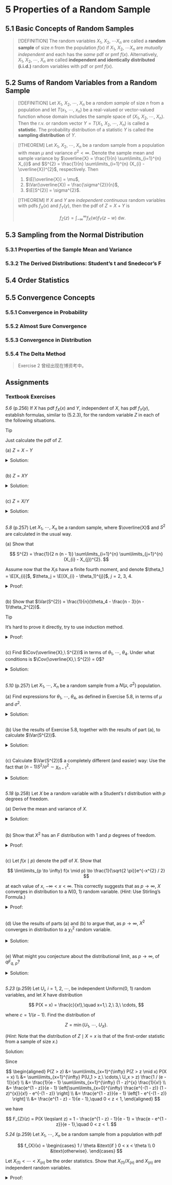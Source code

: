 # 5 Properties of a Random Sample

## 5.1 Basic Concepts of Random Samples

> [!DEFINITION]
> The random variables $X_1,\ X_2,\ \cdots X_n$ are called a **random sample** of size $n$ from the population $f(x)$ if $X_1,\ X_2,\ \cdots X_n$ are *mutually independent* and each has the *same* pdf or pmf $f(x)$. Alternatively, $X_1,\ X_2,\ \cdots,\ X_n$ are called **independent and identically distributed (i.i.d.)** random variables with pdf or pmf $f(x)$.

## 5.2 Sums of Random Variables from a Random Sample

> [!DEFINITION]
> Let $X_1,\ X_2,\ \cdots,\ X_n$ be a *random sample* of size $n$ from a population and let $T(x_1,\ \cdots,\ x_n)$ be a real-valued or vector-valued function whose domain includes the sample space of $(X_1,\ X_2,\ \cdots,\ X_n)$. Then the r.v. or random vector $Y = T(X_1,\ X_2,\ \cdots,\ X_n)$ is called a **statistic**. The probability distribution of a statistic $Y$ is called the **sampling distribution** of $Y$.

> [!THEOREM]
> Let $X_1,\ X_2,\ \cdots,\ X_n$ be a random sample from a population with mean $\mu$ and variance $\sigma^{2} < \infty$. Denote the sample mean and sample variance by $\overline{X} = \frac{1}{n} \sum\limits_{i=1}^{n} X_{i}$ and $S^{2} = \frac{1}{n} \sum\limits_{i=1}^{n} (X_{i} - \overline{X})^{2}$, respectively. Then 
> 
> 1. $\E[\overline{X}] = \mu$,
> 2. $\Var(\overline{X}) = \frac{\sigma^{2}}{n}$,
> 3. $\E[S^{2}] = \sigma^{2}$.

> [!THEOREM]
> If $X$ and $Y$ are *independent continuous* random variables with pdfs $f_{X}(x)$ and $f_{Y}(y)$, then the pdf of $Z = X + Y$ is 
>
> $$f_{Z}(z) = \int_{-\infty}^{\infty} f_{X}(w) f_{Y}(z - w) ~\mathrm{d}w.$$



## 5.3 Sampling from the Normal Distribution

### 5.3.1 Properties of the Sample Mean and Variance

### 5.3.2 The Derived Distributions: Student’s t and Snedecor’s F

## 5.4 Order Statistics

## 5.5 Convergence Concepts

### 5.5.1 Convergence in Probability

### 5.5.2 Almost Sure Convergence

### 5.5.3 Convergence in Distribution

### 5.5.4 The Delta Method

> Exercise 2 曾经出现在博资考中。

## Assignments

### Textbook Exercises

*5.6* (p.256) If $X$ has pdf $f_{X}(x)$ and $Y$, independent of $X$, has pdf $f_{Y}(y)$, establish formulas, similar to (5.2.3), for the random variable $Z$ in each of the following situations.

> [!TIP]
> Just calculate the pdf of $Z$.

(a) $Z = X - Y$

<details>
<summary>Solution: </summary>

Since the inverse transformation of $Z$ is $X = Z + Y$, let $h_1(z,\ y) = z + y$ and $h_2(z,\ y) = y$, we have 

$$
\begin{aligned}
    f_{Z,\ Y}(z,\ y) &= f_{X,\ Y}(h_1(z,\ y),\ h_2(z,\ y)) \left\vert \begin{matrix} \frac{\partial h_1}{\partial z} & \frac{\partial h_1}{\partial y} \\ \frac{\partial h_2}{\partial z} & \frac{\partial h_2}{\partial y} \end{matrix} \right\vert \\
    &= f_{X,\ Y}(z + y,\ y) \left\vert \begin{matrix} 1 & 1 \\ 0 & 1 \end{matrix} \right\vert \\
    &= f_{X,\ Y}(z + y,\ y) \\
\end{aligned}
$$

Thus, the marginal pdf of $Z$ is given by 

$$
\begin{aligned}
    f_{Z}(z) &= \int_{-\infty}^{\infty} f_{Z,\ Y}(z,\ y) ~ \mathrm{d}y \\
    &= \int_{-\infty}^{\infty} f_{X,\ Y}(z + y,\ y) ~ \mathrm{d}y \\
    &= \int_{-\infty}^{\infty} f_{X}(z + y) f_{Y}(y) ~ \mathrm{d}y.
\end{aligned}
$$
</details>

<br>

(b) $Z = X Y$

<details>
<summary>Solution: </summary>

Since the inverse transformation of $Z$ is $X = Z / Y$, let $h_1(z,\ y) = z / y$ and $h_2(z,\ y) = y$, we have 

$$
\begin{aligned}
    f_{Z,\ Y}(z,\ y) &= f_{X,\ Y}(h_1(z,\ y),\ h_2(z,\ y)) \left\vert \begin{matrix} \frac{\partial h_1}{\partial z} & \frac{\partial h_1}{\partial y} \\ \frac{\partial h_2}{\partial z} & \frac{\partial h_2}{\partial y} \end{matrix} \right\vert \\
    &= f_{X,\ Y}(z / y,\ y) \left\vert \begin{matrix} 1 / y & -z / y^{2} \\ 0 & 1 \end{matrix} \right\vert \\
    &= \frac{1}{\left\vert y \right\vert } f_{X,\ Y}(z / y,\ y) \\
\end{aligned}
$$

Thus, the marginal pdf of $Z$ is given by

$$
\begin{aligned}
    f_{Z}(z) &= \int_{-\infty}^{\infty} f_{Z,\ Y}(z,\ y) ~ \mathrm{d}y \\
    &= \int_{-\infty}^{\infty} \frac{1}{\left\vert y \right\vert } f_{X,\ Y}(z / y,\ y) ~ \mathrm{d}y \\
    &= \int_{-\infty}^{\infty} \frac{1}{\left\vert y \right\vert } f_{X}(z / y) f_{Y}(y) ~ \mathrm{d}y.
\end{aligned}
$$
</details>

<br>

(c) $Z = X / Y$

<details>
<summary>Solution: </summary>

Since the inverse transformation of $Z$ is $X = Z Y$, let $h_1(z,\ y) = z y$ and $h_2(z,\ y) = y$, we have

$$
\begin{aligned}
    f_{Z,\ Y}(z,\ y) &= f_{X,\ Y}(h_1(z,\ y),\ h_2(z,\ y)) \left\vert \begin{matrix} \frac{\partial h_1}{\partial z} & \frac{\partial h_1}{\partial y} \\ \frac{\partial h_2}{\partial z} & \frac{\partial h_2}{\partial y} \end{matrix} \right\vert \\
    &= f_{X,\ Y}(z y,\ y) \left\vert \begin{matrix} y & z \\ 0 & 1 \end{matrix} \right\vert \\
    &= \left\vert y \right\vert f_{X,\ Y}(z y,\ y) \\
\end{aligned}
$$

Thus, the marginal pdf of $Z$ is given by

$$
\begin{aligned}
    f_{Z}(z) &= \int_{-\infty}^{\infty} f_{Z,\ Y}(z,\ y) ~ \mathrm{d}y \\
    &= \int_{-\infty}^{\infty} \left\vert y \right\vert f_{X,\ Y}(z y,\ y) ~ \mathrm{d}y \\
    &= \int_{-\infty}^{\infty} \left\vert y \right\vert f_{X}(z y) f_{Y}(y) ~ \mathrm{d}y.
\end{aligned}
$$
</details>

<br>

*5.8* (p.257) Let $X_1,\ \cdots,\ X_n$ be a random sample, where $\overline{X}$ and $S^{2}$ are calculated in the usual way.

(a) Show that 

$$
S^{2} = \frac{1}{2 n (n - 1)} \sum\limits_{i=1}^{n} \sum\limits_{j=1}^{n} (X_{i} - X_{j})^{2}.
$$

Assume now that the $X_{i}$s have a finite fourth moment, and denote $\theta_1 = \E[X_{i}]$, $\theta_j = \E[(X_{i} - \theta_1)^{j}]$, $j = 2,\ 3,\ 4$.

<details>
<summary>Proof: </summary>

$$
\begin{aligned}
    &\phantom{=} \frac{1}{2n (n - 1)} \sum\limits_{i=1}^{n} \sum\limits_{j=1}^{n} (X_{i} - X_{j})^{2} \\
    &= \frac{1}{2n (n - 1)} \sum\limits_{i=1}^{n} \sum\limits_{j=1}^{n} (X_{i} - \overline{X} + \overline{X} - X_{j})^{2} \\
    &= \frac{1}{2n (n - 1)} \sum\limits_{i=1}^{n} \sum\limits_{j=1}^{n} \left[(X_{i} - \overline{X})^{2} - 2 (X_{i} - \overline{X}) (X_{j} - \overline{X}) + (X_{j} - \overline{X})^{2} \right] \\
    &= \frac{1}{2n (n - 1)} \Bigg[\sum\limits_{i=1}^{n} n(X_{i} - \overline{X})^{2} - 2 \sum\limits_{i=1}^{n} (X_{i} - \overline{X}) \sum\limits_{j=1}^{n} (X_{j} - \overline{X}) \\ &\qquad + n \sum\limits_{j=1}^{n} (X_{j} - \overline{X})^{2} \Bigg] \\
    &= \frac{1}{2 (n - 1)} \left[\sum\limits_{i=1}^{n} (X_{i} - \overline{X})^{2} + \sum\limits_{j=1}^{n} (X_{j} - \overline{X})^{2} \right] \\
    &= \frac{1}{n - 1} \sum\limits_{i=1}^{n} (X_{i} - \overline{X})^{2} \\
    &= S^{2}.
\end{aligned}
$$
</details>

<br>

(b) Show that $\Var(S^{2}) = \frac{1}{n}(\theta_4 - \frac{n - 3}{n - 1}\theta_2^{2})$.

> [!TIP]
> It’s hard to prove it directly, try to use induction method.

<details>
<summary>Proof: </summary>

We first prove the case for $n = 4$. To calculate $\Var(S^{2})$, we need to calculate $\E[S^{4}]$ and $\E[S^{2}]$: 

$$
\E[S^{2}] = \Var(X_{i}) = \theta_2
$$

and

$$
\begin{aligned}
    \E[S^{4}] &= \E\left[\frac{1}{[2 n (n - 1)]^{2}} \left[\sum\limits_{i=1}^{n} \sum\limits_{j=1}^{n} (X_{i} - X_{j})^{2} \right]^{2} \right] \\
    &= \frac{1}{24^{2}} \Bigg[2 \sum\limits_{i=1}^{4} \sum\limits_{j\neq i} \E[(X_{i} - X_{j})^{4}] \\ &\qquad + 2 \sum\limits_{i=1}^{4} \sum\limits_{j\neq i} \sum\limits_{k \notin \left\{i,\ j \right\}} \E[(X_{i} - X_{j})^{2} (X_{i} - X_{k})^{2}] \\ &\qquad + 2 \sum\limits_{i=1}^{4} \sum\limits_{j\neq i} \sum\limits_{k \notin \left\{i,\ j \right\}} \E[(X_{i} - X_{j})^{2} (X_{j} - X_{k})^{2}] \\ &\qquad + \sum\limits_{i=1}^{4} \sum\limits_{j\neq i} \sum\limits_{k \notin \left\{i,\ j \right\}} \sum\limits_{l \notin \left\{i,\ j,\ k \right\}} \E[(X_{i} - X_{j})^{2} (X_{k} - X_{l})^{2}] \Bigg],
\end{aligned}
$$

which contains 24 terms of $\E[(X_{i} - X_{j})^{4}]$, 96 terms of $\E[(X_{i} - X_{j})^{2} (X_{i} - X_{k})^{2}]$ and 24 terms of $\E[(X_{i} - X_{j})^{2} (X_{k} - X_{l})^{2}]$.

Note that 

$$
\begin{aligned}
    \E[(X_{i} - X_{j})^{4}] &= \E[(X_{i} - \theta_1 + \theta_1 - X_{j})^{4}] \\
    &= \E[(X_{i} - \theta_1)^{4}] + 4 \E[(X_{i} - \theta_1)^{3} (\theta_1 - X_{j})] \\ &\qquad + 6 \E[(X_{i} - \theta_1)^{2} (X_{j} - \theta_1)^{2}] + 4 \E[(X_{i} - \theta_1) (\theta_1 - X_{j})^{3}] \\ &\qquad + \E[(X_{j} - \theta_1)^{4}] \\
    &= 2 \theta_4 + 6 \theta_2^{2},
\end{aligned}
$$

$$
\begin{aligned}
    \E[(X_{i} - X_{j})^{2} (X_{i} - X_{k})^{2}] &= \E[(X_{i} - \theta_1 + \theta_1 - X_{j})^{2} (X_{i} - \theta_1 + \theta_1 - X_{k})^{2}] \\
    &= \E[[(X_{i} - \theta_1)^{2} + (X_{j} - \theta_1)^{2}] \\ &\qquad \cdot [(X_{i} - \theta_1)^{2} + (X_{k} - \theta_1)^{2}]] \\
    &= \theta_4 + 3 \theta_2^{2}
\end{aligned}
$$

and 

$$
\begin{aligned}
    \E[(X_{i} - X_{j})^{2} (X_{k} - X_{l})^{2}] &= \E[(X_{i} - \theta_1 + \theta_1 - X_{j})^{2} (X_{k} - \theta_1 + \theta_1 - X_{l})^{2}] \\
    &= \E[[(X_{i} - \theta_1)^{2} + (X_{j} - \theta_1)^{2}] \\ &\qquad \cdot [(X_{k} - \theta_1)^{2} + (X_{l} - \theta_1)^{2}]] \\
    &= 4 \theta_2^{2}.
\end{aligned}
$$

Therefore, we have 

$$
\E[S^{4}] = \frac{1}{24^{2}} \left[24 (2 \theta_4 + 6 \theta_2^{2}) + 96 (\theta_4 + 3 \theta_2^{2}) + 24 (4 \theta_2^{2}) \right] = \frac{1}{4} \theta_{4} + \frac{11}{12} \theta_{2}^{2},
$$

which means 

$$
\begin{aligned}
    \Var(S^{2}) &= \E[S^{4}] - \E^{2}[S^{2}] \\
    &= \frac{1}{4} \theta_{4} + \frac{11}{12} \theta_{2}^{2} - \theta_{2}^{2} \\
    &= \frac{1}{4} \theta_{4} - \frac{1}{12} \theta_{2}^{2} \\
    &= \frac{1}{4} \left(\theta_{4} - \frac{4 - 3}{4 - 1} \theta_{2}^{2} \right).
\end{aligned}
$$

Assume $\Var(S^{2}) = \frac{1}{n}(\theta_4 - \frac{n - 3}{n - 1}\theta_2^{2})$ holds for $n,\ n \geqslant 4$, then for $n + 1$ we have 

$$
\begin{aligned}
    S_{n + 1}^{2} = \frac{1}{2 (n + 1) n} \left[\sum\limits_{i=1}^{n} \sum\limits_{j=1}^{n} (X_{i} - X_{j})^{2} + 2 \sum\limits_{i=1}^{n} (X_{i} - X_{n + 1})^{2} \right].
\end{aligned}
$$

Since 

$$
\begin{aligned}
    \Var\left[\sum\limits_{i=1}^{n} \sum\limits_{j=1}^{n} (X_{i} - X_{j})^{2} \right] &= 4 n^{2} (n - 1)^{2} \frac{1}{n} \left(\theta_4 - \frac{n - 3}{n - 1}\theta_2^{2} \right)  \\
    &= 4 n (n - 1)^{2} \left(\theta_4 - \frac{n - 3}{n - 1}\theta_2^{2} \right) ,
\end{aligned}
$$

$$
\begin{aligned}
    \Var\left[\sum\limits_{i=1}^{n} (X_{i} - X_{n + 1})^{2} \right] &= \E\left[\left[\sum\limits_{i=1}^{n} (X_{i} - X_{n + 1})^{2} \right]^{2} \right] \\ &\qquad - \E^{2}\left[\sum\limits_{i=1}^{n} (X_{i} - X_{n + 1})^{2} \right] \\
    &= \E\left[\sum\limits_{i=1}^{n} (X_{i} - X_{n + 1})^{4} \right] \\ &\qquad + \E\left[\sum\limits_{i=1}^{n} \sum\limits_{j\neq i} (X_{i} - X_{n + 1})^{2} (X_{j} - X_{n + 1})^{2} \right] \\ &\qquad - \E^{2}\left[\sum\limits_{i=1}^{n} (X_{i} - \theta_1 + \theta_1 - X_{n + 1})^{2} \right] \\
    &= n (2 \theta_4 + 6 \theta_2^{2}) + n (n - 1) (\theta_4 + 3 \theta_2^{2}) - (2 n \theta_2)^{2} \\
    &= n (n + 1) \theta_4 + n (3 - n) \theta_2^{2}
\end{aligned}
$$

and 

$$
\begin{aligned}
    &\phantom{=} \Cov\left[\sum\limits_{i=1}^{n} \sum\limits_{j=1}^{n} (X_{i} - X_{j})^{2},\ \sum\limits_{i=1}^{n} (X_{i} - X_{n + 1})^{2} \right] \\
    &= \E\left[\sum\limits_{i=1}^{n} \sum\limits_{j=1}^{n} (X_{i} - X_{j})^{2} \cdot \sum\limits_{i=1}^{n} (X_{i} - X_{n + 1})^{2} \right] \\ &\qquad - \E\left[\sum\limits_{i=1}^{n} \sum\limits_{j=1}^{n} (X_{i} - X_{j})^{2} \right] \E\left[\sum\limits_{i=1}^{n} (X_{i} - X_{n + 1})^{2} \right] \\
    &= \E\Bigg[2 \sum\limits_{i=1}^{n} \sum\limits_{j\neq i} (X_{i} - X_{j})^{2} (X_{i} - X_{n + 1})^{2} \\ &\qquad + \sum\limits_{i=1}^{n} \sum\limits_{j\neq i} \sum\limits_{k\notin \left\{i,\ j \right\}} (X_{i} - X_{j})^{2} (X_{k} - X_{n + 1})^{2} \Bigg] - 2 n (n - 1) \theta_2 \cdot 2 n \theta_2 \\
    &= 2 n (n - 1) (\theta_4 + 3 \theta_2^{2}) + n (n - 1) (n - 2) 4 \theta_2^{2} - 4 n^{2} (n - 1) \theta_2^{2} \\
    &= 2 n (n - 1) (\theta_{4} - \theta_{2}^{2}),
\end{aligned}
$$

The variance of $S_{n + 1}^{2}$ is given by 

$$
\begin{aligned}
    \Var(S_{n + 1}^{2}) &= \frac{1}{4 n^{2} (n + 1)^{2}} \bigg[4 n (n - 1)^{2} \left(\theta_4 - \frac{n - 3}{n - 1}\theta_2^{2} \right) + 4 n (n + 1) \theta_4 \\ &\qquad + 4 n (3 - n) \theta_2^{2} + 8 n (n - 1) (\theta_{4} - \theta_{2}^{2}) \bigg] \\
    &= \frac{1}{4 n^{2} (n + 1)^{2}} [4 n^{2} (n + 1) \theta_4 + 4 n (2 - n) (n + 1) \theta_2^{2}] \\
    &= \frac{1}{n + 1} \left(\theta_4 - \frac{n - 2}{n} \theta_2^{2} \right).
\end{aligned}
$$

Hence, by induction, the equality holds for all $n \geqslant 4$.
</details>

<br>

(c) Find $\Cov(\overline{X},\ S^{2})$ in terms of $\theta_1,\ \cdots,\ \theta_4$. Under what conditions is $\Cov(\overline{X},\ S^{2}) = 0$?

<details>
<summary>Solution: </summary>

$$
\begin{aligned}
    \Cov(\overline{X},\ S^{2}) &= \E\left[\frac{1}{n} \sum\limits_{i=1}^{n} X_{i} \cdot \frac{1}{2 n (n - 1)} \sum\limits_{i=1}^{n} \sum\limits_{j=1}^{n} (X_{i} - X_{j})^{2} \right] - \E[\overline{X}] \E[S^{2}] \\
    &= \frac{1}{2 n^{2} (n - 1)} \E\Bigg[2 \sum\limits_{i=1}^{n} \sum\limits_{j\neq i} X_{i} (X_{i} - X_{j})^{2} \\ &\qquad + \sum\limits_{i=1}^{n} \sum\limits_{j\neq i} \sum\limits_{k\notin \left\{i,\ j \right\}} X_{k} (X_{i} - X_{j})^{2} \Bigg] - \theta_1 \theta_2.
\end{aligned}
$$

Note that 

$$
\begin{aligned}
    \E\left[X_{i} (X_{i} - X_{j})^{2} \right] &= \E\left[X_{i} (X_{i} - \theta_1 + \theta_1 - X_{j})^{2} \right] \\
    &= \E\left[X_{i} (X_{i} - \theta_1)^{2} + X_{i} (X_{j} - \theta_1)^{2} \right] \\
    &= \E[(X_{i} - \theta_1 + \theta_1) (X_{i} - \theta_1)^{2}] + \theta_1 \theta_2 \\
    &= \theta_3 + 2 \theta_1 \theta_2
\end{aligned}
$$

and 

$$
\begin{aligned}
    \E\left[X_{k} (X_{i} - X_{j})^{2} \right] &= \E\left[X_{k} (X_{i} - \theta_1)^{2} + X_{k} (X_{j} - \theta_1)^{2} \right] \\
    &= \E[(X_{k} - \theta_1 + \theta_1) (X_{i} - \theta_1)^{2}] + \theta_1 \theta_2 \\
    &= 2 \theta_1 \theta_2.
\end{aligned}
$$

Thus, we have 

$$
\begin{aligned}
    \Cov(\overline{X},\ S^{2}) &= \frac{1}{2 n^{2} (n - 1)} \Bigg[2 n (n - 1) (\theta_3 + 2 \theta_1 \theta_2) \\ &\qquad + n (n - 1) (n - 2) 2 \theta_1 \theta_2 \Bigg] - \theta_1 \theta_2 \\
    &= \frac{1}{n} [\theta_3 + n \theta_1 \theta_2] - \theta_1 \theta_2 \\
    &= \frac{1}{n} \theta_3.
\end{aligned}
$$

Hence, $\Cov(\overline{X},\ S^{2}) = 0$ *iff* $\theta_3 = 0$.
</details>

<br>

*5.10* (p.257) Let $X_1,\ \cdots,\ X_n$ be a random sample from a $N(\mu,\ \sigma^{2})$ population.

(a) Find expressions for $\theta_1,\ \cdots,\ \theta_4$, as defined in Exercise 5.8, in terms of $\mu$ and $\sigma^{2}$.

<details>
<summary>Solution: </summary>

It is trivial that $\theta_1 = \mu$ and $\theta_2 = \sigma^{2}$. For the others, we can calculate using Stein’s Lemma: 

Let $g(X) = (X - \mu)^{2}$, we have 

$$
\theta_3 = \E[(X - \mu)^{3}] = \sigma^{2} \E[2 X (X - \mu)] = 0.
$$

Let $g(X) = (X - \mu)^{3}$, we have 

$$
\theta_4 = \E[(X - \mu)^{4}] = \sigma^{2} \E[3 (X - \mu)^{2}] = 3 \sigma^{4}.
$$
</details>

<br>

(b) Use the results of Exercise 5.8, together with the results of part (a), to calculate $\Var(S^{2})$.

<details>
<summary>Solution: </summary>

$$
\Var(S^{2}) = \frac{1}{n} \left(3 \sigma^{4} - \frac{n - 3}{n - 1} \sigma^{4} \right) = \frac{2}{n - 1} \sigma^{4}.
$$
</details>

<br>

(c) Calculate $\Var(S^{2})$ a completely different (and easier) way: Use the fact that $(n - 1)S^{2} / \sigma^{2} \sim \chi_{n - 1}^{2}$.

<details>
<summary>Solution: </summary>

$$
\begin{aligned}
    \Var[(n - 1) S^{2} / \sigma^{2}] &= 2 (n - 1) \\
    \frac{(n - 1)^{2}}{\sigma^{4}}\Var(S^{2}) &= 2 (n - 1) \\
    \Var(S^{2}) &= \frac{2}{n - 1} \sigma^{4}.
\end{aligned}
$$
</details>

<br>

*5.18* (p.258) Let $X$ be a random variable with a Student’s $t$ distribution with $p$ degrees of freedom.

(a) Derive the mean and variance of $X$.

<details>
<summary>Solution: </summary>

Let $Z \sim N(0,\ 1)$ and $Y \sim \chi_1^{2}$ be independent random variables, we can write $X = \frac{Z}{\sqrt{Y / p}}$. Thus, we have 

$$
\E[X] = \frac{\E[Z]}{\E[\sqrt{Y / p}]} = 0,\quad p > 1.
$$

Since $Z^{2} \sim \chi_1^{2}$, $X^{2} = \frac{Z^{2}}{Y / p} \sim F_{1,\ p}$ and we have 

$$
\E[X^{2}] = \frac{p}{p - 2},\quad p > 2,
$$

which means $\Var(X) = \frac{p}{p - 2},\ p > 2$.
</details>

<br>

(b) Show that $X^{2}$ has an $F$ distribution with $1$ and $p$ degrees of freedom.

<details>
<summary>Proof: </summary>

Since $Z^{2} \sim \chi^{2}(1)$, $X^{2} = \frac{Z^{2}}{Y / p} \sim F_{1,\ p}$.
</details>

<br>

(c) Let $f(x \mid p)$ denote the pdf of $X$. Show that 

$$
\lim\limits_{p \to \infty} f(x \mid p) \to \frac{1}{\sqrt{2 \pi}}e^{-x^{2} / 2}
$$

at each value of $x$, $-\infty < x < \infty$. This correctly suggests that as $p \to \infty$, $X$ converges in distribution to a $N(0,\ 1)$ random variable. (*Hint*: Use Stirling’s Formula.)

<details>
<summary>Proof: </summary>

The pdf of $X$ is 

$$
f(x \mid p) = \frac{\Gamma((p + 1) / 2)}{\Gamma(p / 2) \sqrt{p \pi}} \left(1 + \frac{x^{2}}{p} \right)^{-\frac{p + 1}{2}}.
$$

From Stirling’s Formula, we have

$$
\begin{aligned}
    \lim\limits_{p \to \infty} f(x \mid p) &= \lim\limits_{p \to \infty} \frac{\Gamma((p + 1) / 2)}{\Gamma(p / 2) \sqrt{p \pi}} \left(1 + \frac{x^{2}}{p} \right)^{-\frac{p + 1}{2}} \\
    &= e^{-x^{2} / 2} \lim\limits_{p \to \infty} \frac{\sqrt{2 \pi} [(p - 1) / 2]^{(p - 1) / 2 + 1 / 2} e^{-(p - 1) / 2}}{\sqrt{2 \pi} [(p - 2) / 2]^{(p - 2) / 2 + 1 / 2} e^{-(p - 2) / 2}} \frac{1}{\sqrt{p \pi}} \\
    &= \frac{e^{-1 / 2} e^{-x^{2} / 2}}{\sqrt{\pi}} \lim\limits_{p \to \infty} \frac{[(p - 1) / 2]^{(p - 1) / 2 + 1 / 2}}{[(p - 2) / 2]^{(p - 2) / 2 + 1 / 2} \sqrt{p}} \\
    &= \frac{e^{-1 / 2} e^{-x^{2} / 2}}{\sqrt{\pi}} \frac{e^{1 / 2}}{\sqrt{2}} \\
    &= \frac{1}{\sqrt{2 \pi}} e^{-x^{2} / 2}.
\end{aligned}
$$
</details>

<br>

(d) Use the results of parts (a) and (b) to argue that, as $p \to \infty$, $X^{2}$ converges in distribution to a $\chi_1^{2}$ random variable.

<details>
<summary>Solution: </summary>

Since $X$ converges in distribution to an $N(0,\ 1)$ random variable as $p \to \infty$, $X^{2}$ converges in distribution to a $\chi_1^{2}$ random variable.
</details>

<br>

(e) What might you conjecture about the distributional limit, as $p \to \infty$, of $q F_{q,\ p}$?

<details>
<summary>Solution: </summary>

Let $X_{i} \sim t_{p},\ i=1,\ 2,\ \cdots,\ q$, then we have $\sum\limits_{i=1}^{q} X_{i}^{2} \sim q F_{q,\ p}$. From (d) we know that as $p \to \infty$, $X_{i}^{2}$ converges in distribution to a $\chi_1^{2}$ random variable. Thus, we conjecture that as $p \to \infty$, $q F_{q,\ p}$ converges in distribution to a $\chi_{q}^{2}$ random variable.
</details>

<br>

*5.23* (p.259) Let $U_i,\ i=1,\ 2,\ \cdots$, be independent $\text{Uniform}(0,\ 1)$ random variables, and let $X$ have distribution 

$$
P(X = x) = \frac{c}{x!},\quad x=1,\ 2,\ 3,\ \cdots,
$$

where $c = 1 / (e - 1)$. Find the distribution of 

$$
Z = \min \left\{U_1,\ \cdots,\ U_{X} \right\}.
$$

(*Hint*: Note that the distribution of $Z \mid X = x$ is that of the first-order statistic from a sample of size $x$.)

Solution:

Since 

$$
\begin{aligned}
    P(Z > z) &= \sum\limits_{x=1}^{\infty} P(Z > z \mid x) P(X = x) \\
    &= \sum\limits_{x=1}^{\infty} P(U_1 > z,\ \cdots,\ U_x > z) \frac{1 / (e - 1)}{x!} \\
    &= \frac{1}{e - 1} \sum\limits_{x=1}^{\infty} (1 - z)^{x} \frac{1}{x!} \\
    &= \frac{e^{1 - z}}{e - 1} \left[\sum\limits_{x=0}^{\infty} \frac{e^{-(1 - z)} (1 - z)^{x}}{x!} - e^{-(1 - z)} \right] \\
    &= \frac{e^{1 - z}}{e - 1} \left[1 - e^{-(1 - z)} \right] \\
    &= \frac{e^{1 - z} - 1}{e - 1},\quad 0 < z < 1,
\end{aligned}
$$

we have 

$$
F_{Z}(z) = P(X \leqslant z) = 1 - \frac{e^{1 - z} - 1}{e - 1} = \frac{e - e^{1 - z}}{e - 1},\quad 0 < z < 1.
$$

*5.24* (p.259) Let $X_1,\ \cdots,\ X_n$ be a random sample from a population with pdf 

$$
f_{X}(x) = \begin{cases}
    1 / \theta &\text{if } 0 < x < \theta \\
    0 &\text{otherwise}.
\end{cases}
$$

Let $X_{(1)} < \cdots < X_{(n)}$ be the order statistics. Show that $X_{(1)} / X_{(n)}$ and $X_{(n)}$ are independent random variables.

<details>
<summary>Proof: </summary>

The cdf of $X$ is given by 

$$
F_{X}(x) = \int_{0}^{x} \frac{1}{\theta} ~\mathrm{d}t = x / \theta,\quad 0 < x < \theta \\
$$

Then, let $Y = X_{(n)}$ and $Z = X_{(1)}$, we have 

$$
\begin{aligned}
    f_{Z,\ Y}(z,\ y) &= \frac{n!}{0! (n-2)! 0!} \frac{1}{\theta} \frac{1}{\theta} \left(\frac{z}{\theta} \right)^0 \left(\frac{y-z}{\theta} \right)^{n - 2} \left(1 - \frac{y}{\theta} \right)^0 \\
    &= \frac{n (n - 1)}{\theta^n} (y - z)^{n - 2},\quad 0 < z < y < \theta.
\end{aligned}
$$

Now let $U = Z / Y$ and $V = Y$, we have 

$$
\begin{aligned}
    f_{U,\ V}(u,\ v) &= f_{Z,\ Y}(u v,\ v) \left\vert \begin{matrix} \frac{\partial z}{\partial u} & \frac{\partial z}{\partial v} \\ \frac{\partial y}{\partial u} & \frac{\partial y}{\partial v} \end{matrix} \right\vert \\
    &= \frac{n (n - 1)}{\theta^n} (v - u v)^{n - 2} \left\vert \begin{matrix} v & 0 \\ 0 & 1 \end{matrix} \right\vert \\
    &= \frac{n (n - 1)}{\theta^n} (1 - u)^{n - 2} v^{n - 1},\quad 0 < u < 1,\ 0 < v < \theta.
\end{aligned}
$$

Since the joint pdf of $U$ and $V$ can be factorized into the product of the marginal pdfs of $U$ and $V$, $U$ and $V$ are independent, i.e., $X_{(1)} / X_{(n)}$ and $X_{(n)}$ are independent random variables.
</details>